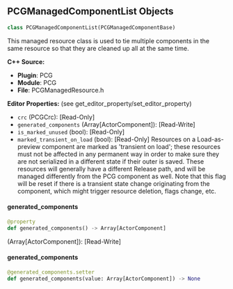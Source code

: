 ## PCGManagedComponentList Objects

```python
class PCGManagedComponentList(PCGManagedComponentBase)
```

This managed resource class is used to tie multiple components in the same resource so that they are cleaned up all at the same time.

**C++ Source:**

- **Plugin**: PCG
- **Module**: PCG
- **File**: PCGManagedResource.h

**Editor Properties:** (see get_editor_property/set_editor_property)

- ``crc`` (PCGCrc):  [Read-Only]
- ``generated_components`` (Array[ActorComponent]):  [Read-Write]
- ``is_marked_unused`` (bool):  [Read-Only]
- ``marked_transient_on_load`` (bool):  [Read-Only] Resources on a Load-as-preview component are marked as 'transient on load'; these resources must not be affected in any
   permanent way in order to make sure they are not serialized in a different state if their outer is saved.
  These resources will generally have a different Release path, and will be managed differently from the PCG component as well.
  Note that this flag will be reset if there is a transient state change originating from the component, which might trigger resource deletion, flags change, etc.

<a id="unreal.PCGManagedComponentList.generated_components"></a>

#### generated_components

```python
@property
def generated_components() -> Array[ActorComponent]
```

(Array[ActorComponent]):  [Read-Write]

<a id="unreal.PCGManagedComponentList.generated_components"></a>

#### generated_components

```python
@generated_components.setter
def generated_components(value: Array[ActorComponent]) -> None
```

<a id="unreal.PCGManagedComponentDefaultList"></a>